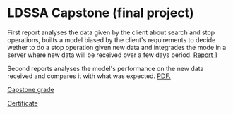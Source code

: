 # LDSSA Capstone (final project)

First report analyses the data given by the client about search and stop operations, builts a model biased by the client's requirements to decide wether to do a stop operation given new data and integrades the mode in a server where new data will be received over a few days period.
<a href="https://github.com/hrkbaltazar/ldssa-final-project/blob/master/report_1_capstone.pdf" target="_blank">Report 1</a>

Second reports analyses the model's performance on the new data received and compares it with what was expected.
<a href="https://github.com/hrkbaltazar/ldssa-final-project/blob/master/report_2_capstone.pdf" target="_blank">PDF.</a>

[Capstone grade](https://docs.google.com/spreadsheets/d/1Qq7anDvYI_tVCGsoU8_lBdulsyCWcnqSMrbavuT5Esg/edit#gid=0)

[Certificate](https://docs.google.com/presentation/d/1WJNbMUuNf-nYLeF9wU0dTL2E3QwCTl8sH58AmC6AjVI/edit#slide=id.p)
